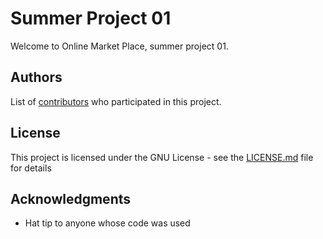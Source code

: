 # Summer Project 01

Welcome to Online Market Place, summer project 01.


## Authors

List of [contributors](https://github.com/ABHKNY-Summer-Projects/people) who participated in this project.

## License

This project is licensed under the GNU License - see the [LICENSE.md](LICENSE.md) file for details

## Acknowledgments

* Hat tip to anyone whose code was used